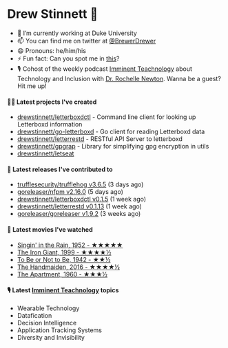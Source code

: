 
# Drew Stinnett 👋

- 🔭 I’m currently working at Duke University
- 📫 You can find me on twitter at [@BrewerDrewer](https://twitter.com/BrewerDrewer)
- 😄 Pronouns: he/him/his
- ⚡ Fun fact: Can you spot me in [this](https://www.youtube.com/watch?v=oL9WnB0qHBA)?
- 🎙 Cohost of the weekly podcast [Imminent Teachnology](https://podcast.imminentteachnology.com/) about Technology and Inclusion with [Dr. Rochelle Newton](https://www.linkedin.com/in/drrochellenewton/). Wanna be a guest? Hit me up!

#### 👨‍💻 Latest projects I've created
- [drewstinnett/letterboxdctl](https://github.com/drewstinnett/letterboxdctl) - Command line client for looking up Letterboxd information
- [drewstinnett/go-letterboxd](https://github.com/drewstinnett/go-letterboxd) - Go client for reading Letterboxd data
- [drewstinnett/letterrestd](https://github.com/drewstinnett/letterrestd) - RESTful API Server to letterboxd
- [drewstinnett/gpgrap](https://github.com/drewstinnett/gpgrap) - Library for simplifying gpg encryption in utils
- [drewstinnett/letseat](https://github.com/drewstinnett/letseat)

#### 🚀 Latest releases I've contributed to
- [trufflesecurity/trufflehog v3.6.5](https://github.com/trufflesecurity/trufflehog/releases/tag/v3.6.5) (3 days ago)
- [goreleaser/nfpm v2.16.0](https://github.com/goreleaser/nfpm/releases/tag/v2.16.0) (5 days ago)
- [drewstinnett/letterboxdctl v0.1.5](https://github.com/drewstinnett/letterboxdctl/releases/tag/v0.1.5) (1 week ago)
- [drewstinnett/letterrestd v0.1.13](https://github.com/drewstinnett/letterrestd/releases/tag/v0.1.13) (1 week ago)
- [goreleaser/goreleaser v1.9.2](https://github.com/goreleaser/goreleaser/releases/tag/v1.9.2) (3 weeks ago)

#### 🍿 Latest movies I've watched
- [Singin&#39; in the Rain, 1952 - ★★★★★](https://letterboxd.com/mondodrew/film/singin-in-the-rain/)
- [The Iron Giant, 1999 - ★★★★½](https://letterboxd.com/mondodrew/film/the-iron-giant/)
- [To Be or Not to Be, 1942 - ★★½](https://letterboxd.com/mondodrew/film/to-be-or-not-to-be/)
- [The Handmaiden, 2016 - ★★★★½](https://letterboxd.com/mondodrew/film/the-handmaiden/)
- [The Apartment, 1960 - ★★★½](https://letterboxd.com/mondodrew/film/the-apartment/)

#### 🎙 Latest [Imminent Teachnology](https://podcast.imminentteachnology.com/) topics
- Wearable Technology
- Datafication
- Decision Intelligence
- Application Tracking Systems
- Diversity and Invisibility